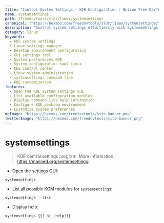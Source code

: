 ```yaml
---
title: "Control System Settings - KDE Configuration | Online Free DevTools by Hexmos"
name: systemsettings
path: /freedevtools/tldr/linux/systemsettings
canonical: "https://hexmos.com/freedevtools/tldr/linux/systemsettings/"
description: "Control system settings effortlessly with systemsettings. Configure KDE desktop environment, manage hardware settings, and customize user preferences. Free online tool, no registration required."
category: linux
keywords:
  - KDE system settings
  - Linux settings manager
  - Desktop environment configuration
  - GUI settings tool
  - System preferences KDE
  - System configuration tool Linux
  - KDE control center
  - Linux system administration
  - systemsettings command line
  - KDE customization
features:
  - Open the KDE system settings GUI
  - List available configuration modules
  - Display command-line help information
  - Configure KDE desktop environment
  - Customize system preferences
ogImage: "https://hexmos.com/freedevtools/site-banner.png"
twitterImage: "https://hexmos.com/freedevtools/site-banner.png"
---
```


# systemsettings

> KDE central settings program.
> More information: <https://manned.org/systemsettings>.

- Open the settings GUI:

`systemsettings`

- List all possible KCM modules for `systemsettings`:

`systemsettings --list`

- Display help:

`systemsettings {{[-h|--help]}}`
